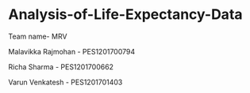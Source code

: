 # Analysis-of-Life-Expectancy-Data

Team name- MRV

Malavikka Rajmohan - PES1201700794

Richa Sharma - PES1201700662

Varun Venkatesh - PES1201701403
